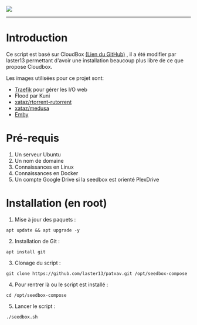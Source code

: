
[![](https://img.shields.io/github/repo-size/laster13/patxav.svg?style=flat)](https://github.com/laster13/patxav)

--- 
# Introduction

Ce script est basé sur CloudBox [(Lien du GitHub)](https://github.com/Cloudbox/Cloudbox) , il a été modifier par laster13 permettant d'avoir une installation beaucoup plus libre de ce que propose Cloudbox.

Les images utilisées pour ce projet sont:
* [Traefik](https://traefik.io/) pour gérer les I/O web
* Flood par Kuni
* [xataz/rtorrent-rutorrent](https://hub.docker.com/r/xataz/rtorrent-rutorrent/)  
* [xataz/medusa](https://hub.docker.com/r/xataz/medusa/)  
* [Emby](https://hub.docker.com/r/emby/embyserver/)  

# Pré-requis

1. Un serveur Ubuntu
2. Un nom de domaine
3. Connaissances en Linux
4. Connaissances en Docker
5. Un compte Google Drive si la seedbox est orienté PlexDrive

# Installation (en root)

1. Mise à jour des paquets :
```
apt update && apt upgrade -y
```

2. Installation de Git :
```
apt install git
```

3. Clonage du script : 

```
git clone https://github.com/laster13/patxav.git /opt/seedbox-compose
```

4. Pour rentrer là ou le script est installé :

```
cd /opt/seedbox-compose 
```

5. Lancer le script : 

```
./seedbox.sh
```
